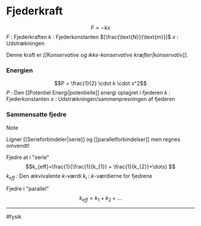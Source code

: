 # Fjederkraft
$$F = -kx$$
$F$ : Fjederkraften
$k$  : Fjederkonstanten $[\frac{\text{N}}{\text{m}}]$
$x$ : Udstrækningen

Denne kraft er *[[Konservative og ikke-konservative kræfter|konservativ]]*.

### Energien
$$P = \frac{1}{2} \cdot k \cdot x^2$$
$P$ : Den [[Potentiel Energi|potentielle]] energi oplagret i fjederen
$k$ : Fjederkonstanten
$x$ : Udstrækningen/sammenpresningen af fjederen

### Sammensatte fjedre

>[!Note] 
>Ligner [[Serieforbindeler|serie]] og [[parallelforbindelser]] men regnes omvendt!

Fjedre at i "serie"
$$k_{eff}=\frac{1}{\frac{1}{k_{1}} + \frac{1}{k_{2}}+\dots} $$
$k_{eff}$ : Den ækvivalente $k$-værdi
$k_i$ : $k$-værdierne for fjedrene

Fjedre i "parallel"
$$k_{eff}=k_{1} + k_{2} +\dots$$

---
#fysik 